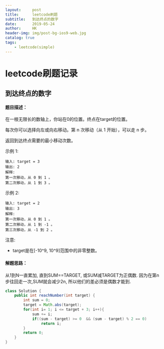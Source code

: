 ```yaml
---
layout:     post
title:      leetcode刷题
subtitle:   到达终点的数字
date:       2019-05-24
author:     HK
header-img: img/post-bg-ios9-web.jpg
catalog: true
tags:
    - leetcode(simple)
---
```

# leetcode刷题记录
## 到达终点的数字

#### 题目描述：
在一根无限长的数轴上，你站在0的位置。终点在target的位置。

每次你可以选择向左或向右移动。第 n 次移动（从 1 开始），可以走 n 步。

返回到达终点需要的最小移动次数。

示例 1:

    输入: target = 3
    输出: 2
    解释:
    第一次移动，从 0 到 1 。
    第二次移动，从 1 到 3 。
示例 2:

    输入: target = 2
    输出: 3
    解释:
    第一次移动，从 0 到 1 。
    第二次移动，从 1 到 -1 。
    第三次移动，从 -1 到 2 。

注意:

* target是在[-10^9, 10^9]范围中的非零整数。

#### 解题思路：
从1到N一直累加, 直到SUM==TARGET, 或SUM减TARGET为正偶数. 因为在第n步往回走一次,SUM就会减少2n, 所以他们的差必须是偶数才能到.
```java
class Solution {
    public int reachNumber(int target) {
        int sum = 0;
        target = Math.abs(target);
        for(int i= 1; i <= target + 3; i++){
            sum += i;
            if((sum - target) >= 0  && (sum - target) % 2 == 0)
                return i;
        }
        return 0;
    }
}
```
